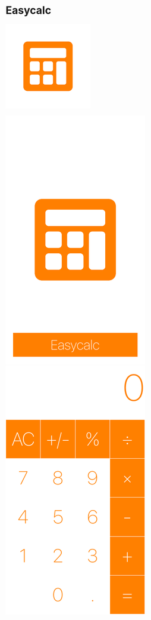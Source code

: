 # Easycalc

![Icon](https://github.com/evgeniykolesin/Easycalc/blob/master/Easycalc_icon%403x.png)

![Preview](https://github.com/evgeniykolesin/Easycalc/blob/master/Easycalc_preview.png)
![Screen](https://github.com/evgeniykolesin/Easycalc/blob/master/Easycalc_screen.png)